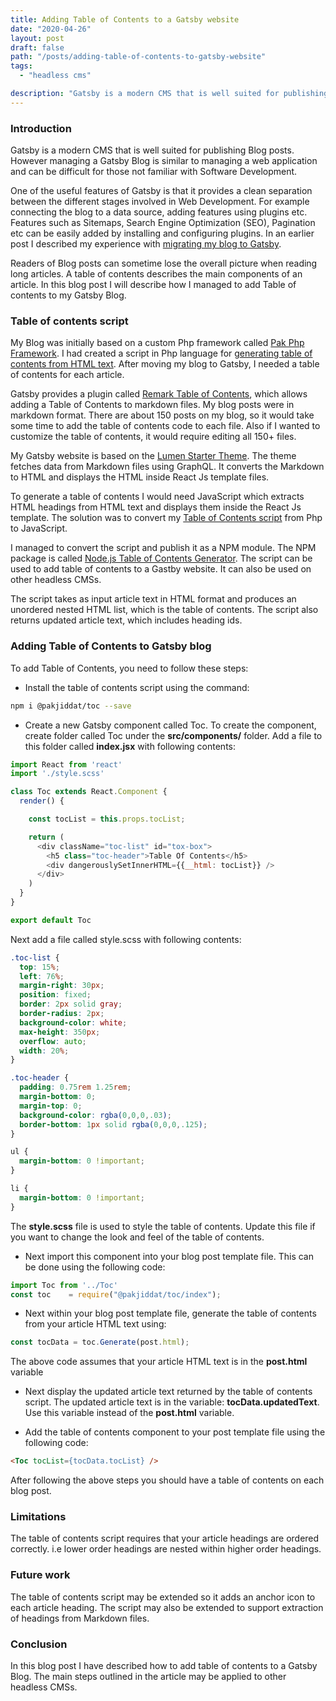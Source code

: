 ```yaml
---
title: Adding Table of Contents to a Gatsby website
date: "2020-04-26"
layout: post
draft: false
path: "/posts/adding-table-of-contents-to-gatsby-website"
tags:
  - "headless cms"

description: "Gatsby is a modern CMS that is well suited for publishing Blog posts. However managing a Gatsby Blog is like managing a web application and can be difficult for those not familiar with Software Development. In this blog post I will describe how I managed to add Table of contents to my Gatsby Blog."
---
```


### Introduction
Gatsby is a modern CMS that is well suited for publishing Blog posts. However managing a Gatsby Blog is similar to managing a web application and can be difficult for those not familiar with Software Development.

One of the useful features of Gatsby is that it provides a clean separation between the different stages involved in Web Development. For example connecting the blog to a data source, adding features using plugins etc. Features such as Sitemaps, Search Engine Optimization (SEO), Pagination etc can be easily added by installing and configuring plugins. In an earlier post I described my experience with [migrating my blog to Gatsby](/posts/migrating-blog-to-gatsby).

Readers of Blog posts can sometime lose the overall picture when reading long articles. A table of contents describes the main components of an article. In this blog post I will describe how I managed to add Table of contents to my Gatsby Blog.

### Table of contents script
My Blog was initially based on a custom Php framework called [Pak Php Framework](/posts/pak-php-framework). I had created a script in Php language for [generating table of contents from HTML text](https://gist.github.com/nadirlc/9d1368f86fa3d96bca70a7cd626c8890). After moving my blog to Gatsby, I needed a table of contents for each article.

Gatsby provides a plugin called [Remark Table of Contents](https://www.gatsbyjs.org/packages/gatsby-remark-table-of-contents/), which allows adding a Table of Contents to markdown files. My blog posts were in markdown format. There are about 150 posts on my blog, so it would take some time to add the table of contents code to each file. Also if I wanted to customize the table of contents, it would require editing all 150+ files.

My Gatsby website is based on the [Lumen Starter Theme](gatsbyjs.org/starters/gatsbycentral/gatsby-v2-starter-lumen/). The theme fetches data from Markdown files using GraphQL. It converts the Markdown to HTML and displays the HTML inside React Js template files.

To generate a table of contents I would need JavaScript which extracts HTML headings from HTML text and displays them inside the React Js template. The solution was to convert my [Table of Contents script](https://gist.github.com/nadirlc/9d1368f86fa3d96bca70a7cd626c8890) from Php to JavaScript.

I managed to convert the script and publish it as a NPM module. The NPM package is called [Node.js Table of Contents Generator](https://www.npmjs.com/package/@pakjiddat/toc). The script can be used to add table of contents to a Gastby website. It can also be used on other headless CMSs.

The script takes as input article text in HTML format and produces an unordered nested HTML list, which is the table of contents. The script also returns updated article text, which includes heading ids.

### Adding Table of Contents to Gatsby blog
To add Table of Contents, you need to follow these steps:

- Install the table of contents script using the command:
```bash
npm i @pakjiddat/toc --save
```
- Create a new Gatsby component called Toc. To create the component, create folder called Toc under the **src/components/** folder. Add a file to this folder called **index.jsx** with following contents:

```js
import React from 'react'
import './style.scss'

class Toc extends React.Component {
  render() {

    const tocList = this.props.tocList;

    return (
      <div className="toc-list" id="tox-box">
        <h5 class="toc-header">Table Of Contents</h5>
        <div dangerouslySetInnerHTML={{__html: tocList}} />
      </div>
    )
  }
}

export default Toc
```

Next add a file called style.scss with following contents:

```css
.toc-list {
  top: 15%;
  left: 76%;
  margin-right: 30px;
  position: fixed;
  border: 2px solid gray;
  border-radius: 2px;
  background-color: white;
  max-height: 350px;
  overflow: auto;
  width: 20%;
}

.toc-header {
  padding: 0.75rem 1.25rem;
  margin-bottom: 0;
  margin-top: 0;
  background-color: rgba(0,0,0,.03);
  border-bottom: 1px solid rgba(0,0,0,.125);
}

ul {
  margin-bottom: 0 !important;
}

li {
  margin-bottom: 0 !important;
}
```

The **style.scss** file is used to style the table of contents. Update this file if you want to change the look and feel of the table of contents.

- Next import this component into your blog post template file. This can be done using the following code:

```js
import Toc from '../Toc'
const toc    = require("@pakjiddat/toc/index");
```

- Next within your blog post template file, generate the table of contents from your article HTML text using:
```js
const tocData = toc.Generate(post.html);
```

The above code assumes that your article HTML text is in the **post.html** variable

- Next display the updated article text returned by the table of contents script. The updated article text is in the variable: **tocData.updatedText**. Use this variable instead of the **post.html** variable.

- Add the table of contents component to your post template file using the following code:

```html
<Toc tocList={tocData.tocList} />
```

After following  the above steps you should have a table of contents on each blog post.

### Limitations
The table of contents script requires that your article headings are ordered correctly. i.e lower order headings are nested within higher order headings.

### Future work
The table of contents script may be extended so it adds an anchor icon to each article heading. The script may also be extended to support extraction of headings from Markdown files.

### Conclusion
In this blog post I have described how to add table of contents to a Gatsby Blog. The main steps outlined in the article may be applied to other headless CMSs.
